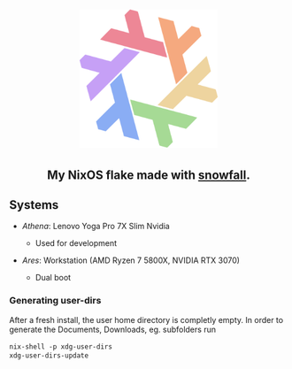 <h1 align="center"> <img src="./.github/assets/flake.webp" width="250px"/></h1>
<h2 align="center">My NixOS flake made with <a href="https://github.com/snowfallorg/lib">snowfall</a>.</h2>

## Systems

- *Athena*: Lenovo Yoga Pro 7X Slim Nvidia
    - Used for development

- *Ares*: Workstation (AMD Ryzen 7 5800X, NVIDIA RTX 3070)
    - Dual boot


### Generating user-dirs

After a fresh install, the user home directory is completly empty. In order to generate the Documents, Downloads, eg. subfolders run
```
nix-shell -p xdg-user-dirs
xdg-user-dirs-update
```
